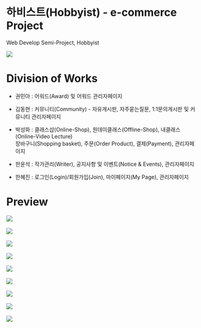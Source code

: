 # 하비스트(Hobbyist) - e-commerce Project
Web Develop Semi-Project, Hobbyist

<img src="https://user-images.githubusercontent.com/46561976/53696722-716d5b80-3e0d-11e9-8a0d-bd298214d262.jpg"><Br>

# Division of Works
- 권민아
: 어워드(Award) 및 어워드 관리자페이지

- 김동현
: 커뮤니티(Community) - 자유게시판, 자주묻는질문, 1:1문의게시판 및 커뮤니티 관리자페이지

- 박성화
: 클래스샵(Online-Shop), 원데이클래스(Offline-Shop), 내클래스(Online-Video Lecture)<Br>
장바구니(Shopping basket), 주문(Order Product), 결제(Payment), 관리자페이지

- 한윤석
: 작가관리(Writer), 공지사항 및 이벤트(Notice & Events), 관리자페이지

- 한혜진
: 로그인(Login)/회원가입(Join), 마이페이지(My Page), 관리자페이지

# Preview
<img src="https://github.com/semi-hobbyist/hobbyist/blob/master/hobbyist/web/images/preview_1.jpg"><Br><Br>
<img src="https://github.com/semi-hobbyist/hobbyist/blob/master/hobbyist/web/images/preview_2.jpg"><Br><Br>
<img src="https://github.com/semi-hobbyist/hobbyist/blob/master/hobbyist/web/images/preview_3.jpg"><Br><Br>
<img src="https://github.com/semi-hobbyist/hobbyist/blob/master/hobbyist/web/images/preview_4.jpg"><Br><Br>
<img src="https://github.com/semi-hobbyist/hobbyist/blob/master/hobbyist/web/images/preview_5.jpg"><Br><Br>
<img src="https://github.com/semi-hobbyist/hobbyist/blob/master/hobbyist/web/images/preview_6.jpg"><Br><Br>
<img src="https://github.com/semi-hobbyist/hobbyist/blob/master/hobbyist/web/images/preview_7.jpg"><Br><Br>
<img src="https://github.com/semi-hobbyist/hobbyist/blob/master/hobbyist/web/images/preview_8.jpg"><Br><Br>
<img src="https://github.com/semi-hobbyist/hobbyist/blob/master/hobbyist/web/images/preview_9.jpg"><Br><Br>
